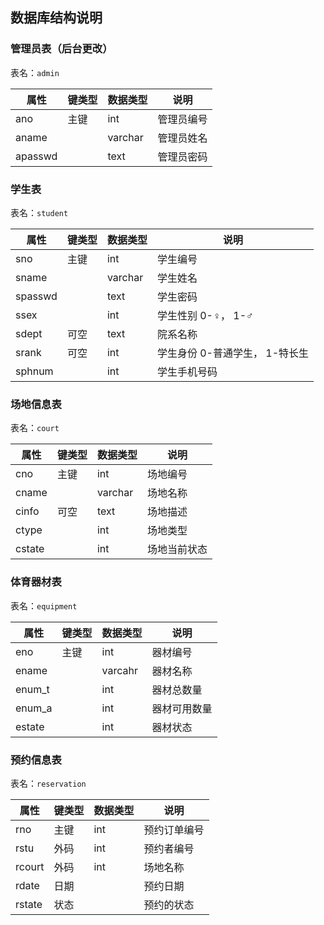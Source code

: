 ## 数据库结构说明

### 管理员表（后台更改）

表名：`admin`

| 属性      | 键类型 | 数据类型    | 说明    |
| ------- | --- | ------- | ----- |
| ano     | 主键  | int     | 管理员编号 |
| aname   |     | varchar | 管理员姓名 |
| apasswd |     | text    | 管理员密码 |

### 学生表

表名：`student`

| 属性      | 键类型 | 数据类型    | 说明                 |
| ------- | --- | ------- | ------------------ |
| sno     | 主键  | int     | 学生编号               |
| sname   |     | varchar | 学生姓名               |
| spasswd |     | text    | 学生密码               |
| ssex    |     | int     | 学生性别 0-♀， 1-♂      |
| sdept   | 可空  | text    | 院系名称               |
| srank   | 可空  | int     | 学生身份 0-普通学生， 1-特长生 |
| sphnum  |     | int     | 学生手机号码             |

### 场地信息表

表名：`court`

| 属性     | 键类型 | 数据类型    | 说明     |
| ------ | --- | ------- | ------ |
| cno    | 主键  | int     | 场地编号   |
| cname  |     | varchar | 场地名称   |
| cinfo  | 可空  | text    | 场地描述   |
| ctype  |     | int     | 场地类型   |
| cstate |     | int     | 场地当前状态 |

### 体育器材表

表名：`equipment`

| 属性     | 键类型 | 数据类型    | 说明     |
| ------ | --- | ------- | ------ |
| eno    | 主键  | int     | 器材编号   |
| ename  |     | varcahr | 器材名称   |
| enum_t |     | int     | 器材总数量  |
| enum_a |     | int     | 器材可用数量 |
| estate |     | int     | 器材状态   |

### 预约信息表

表名：`reservation`

| 属性     | 键类型 | 数据类型 | 说明     |
| ------ | --- | ---- | ------ |
| rno    | 主键  | int  | 预约订单编号 |
| rstu   | 外码  | int  | 预约者编号  |
| rcourt | 外码  | int  | 场地名称   |
| rdate  | 日期  |      | 预约日期   |
| rstate | 状态  |      | 预约的状态  |
